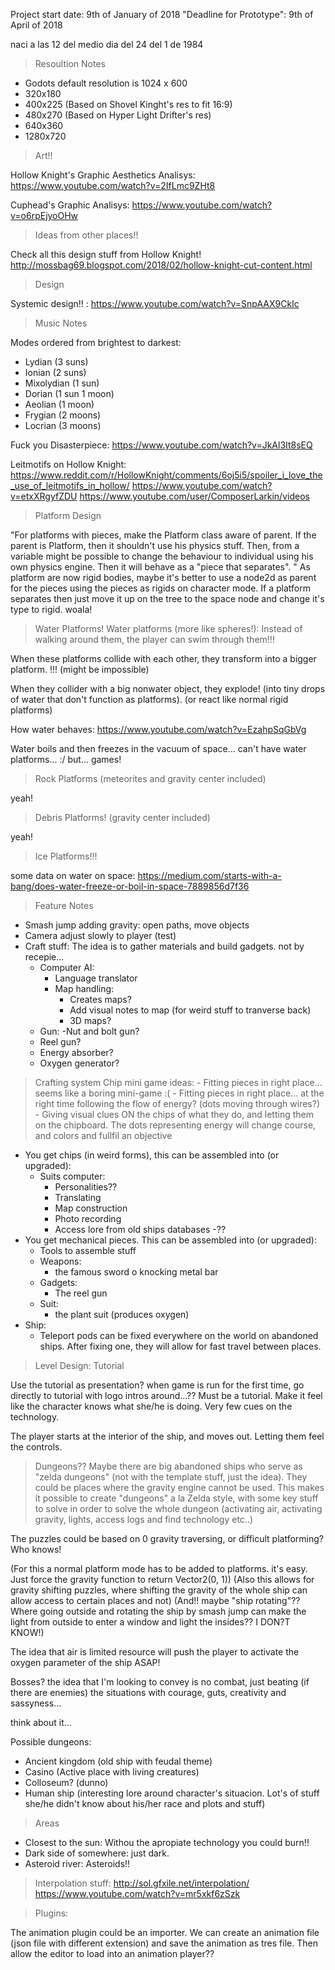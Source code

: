 Project start date: 9th of January of 2018
"Deadline for Prototype": 9th of April of 2018

naci a las 12 del medio dia del 24 del 1 de 1984

> Resoultion Notes

- Godots default resolution is 1024 x 600
- 320x180 
- 400x225 (Based on Shovel Kinght's res to fit 16:9)
- 480x270 (Based on Hyper Light Drifter's res)
- 640x360 
- 1280x720

> Art!!

Hollow Knight's Graphic Aesthetics Analisys: 
https://www.youtube.com/watch?v=2IfLmc9ZHt8

Cuphead's Graphic Analisys:
https://www.youtube.com/watch?v=o6rpEjyoOHw

> Ideas from other places!!

Check all this design stuff from Hollow Knight!
http://mossbag69.blogspot.com/2018/02/hollow-knight-cut-content.html

> Design

Systemic design!! : https://www.youtube.com/watch?v=SnpAAX9CkIc

> Music Notes

Modes ordered from brightest to darkest:
- Lydian (3 suns)
- Ionian (2 suns)
- Mixolydian (1 sun)
- Dorian (1 sun 1 moon)
- Aeolian (1 moon)
- Frygian (2 moons)
- Locrian (3 moons)

Fuck you Disasterpiece:
https://www.youtube.com/watch?v=JkAl3It8sEQ

Leitmotifs on Hollow Knight: 
https://www.reddit.com/r/HollowKnight/comments/6oj5i5/spoiler_i_love_the_use_of_leitmotifs_in_hollow/
https://www.youtube.com/watch?v=etxXRgyfZDU
https://www.youtube.com/user/ComposerLarkin/videos


> Platform Design

"For platforms with pieces, make the Platform class aware of parent. If the parent is Platform, then it shouldn't use his physics stuff. 
Then, from a variable might be possible to change the behaviour to individual using his own physics engine. Then it will behave as a "piece that separates". "
As platform are now rigid bodies, maybe it's better to use a node2d as parent for the pieces using the pieces as rigids on character mode. 
If a platform separates then just move it up on the tree to the space node and change it's type to rigid. woala!

> Water Platforms!
Water platforms (more like spheres!): Instead of walking around them, the player can swim through them!!!

When these platforms collide with each other, they transform into a bigger platform. !!! (might be impossible)

When they collider with a big nonwater object, they explode! (into tiny drops of water that don't function as platforms).
(or react like normal rigid platforms)

How water behaves:
	https://www.youtube.com/watch?v=EzahpSqGbVg

Water boils and then freezes in the vacuum of space... can't have water platforms... :/ but... games! 

> Rock Platforms (meteorites and gravity center included)

yeah!

> Debris Platforms! (gravity center included)

yeah!

> Ice Platforms!!!

some data on water on space:
https://medium.com/starts-with-a-bang/does-water-freeze-or-boil-in-space-7889856d7f36


> Feature Notes

- Smash jump adding gravity: open paths, move objects
- Camera adjust slowly to player (test)
- Craft stuff: The idea is to gather materials and build gadgets. not by recepie... 
	- Computer AI:
		- Language translator
		- Map handling:
			- Creates maps?
			- Add visual notes to map (for weird stuff to tranverse back)
			- 3D maps?
	- Gun:
		-Nut and bolt gun?
	- Reel gun?
	- Energy absorber?
	- Oxygen generator?
	
> Crafting system
Chip mini game ideas:
	- Fitting pieces in right place... seems like a boring mini-game :(
	- Fitting pieces in right place... at the right time following the flow of energy? (dots moving through wires?)
	- Giving visual clues ON the chips of what they do, and letting them on the chipboard. The dots representing energy will change course, and colors and fullfil an objective

- You get chips (in weird forms), this can be assembled into (or upgraded):
	- Suits computer:
		- Personalities??
		- Translating
		- Map construction
		- Photo recording
		- Access lore from old ships databases
	-??
- You get mechanical pieces. This can be assembled into (or upgraded):
	- Tools to assemble stuff
	- Weapons:
		- the famous sword o knocking metal bar
	- Gadgets:
		- The reel gun
	- Suit:
		- the plant suit (produces oxygen) 
- Ship:
	- Teleport pods can be fixed everywhere on the world on abandoned ships. After fixing one, they will allow for fast travel between places.

> Level Design: Tutorial

Use the tutorial as presentation? when game is run for the first time, go directly to tutorial with logo intros around...??
Must be a tutorial. Make it feel like the character knows what she/he is doing. Very few cues on the technology.

The player starts at the interior of the ship, and moves out. Letting them feel the controls.

> Dungeons??
Maybe there are big abandoned ships who serve as "zelda dungeons" (not with the template stuff, just the idea).
They could be places where the gravity engine cannot be used. This makes it possible to create "dungeons" a la Zelda style, 
with some key stuff to solve in order to solve the whole dungeon (activating air, activating gravity, lights, access logs and find technology etc..)

The puzzles could be based on 0 gravity traversing, or difficult platforming? Who knows!

(For this a normal platform mode has to be added to platforms. it's easy. Just force the gravity function to return Vector2(0, 1))
(Also this allows for gravity shifting puzzles, where shifting the gravity of the whole ship can allow access to certain places and not)
(And!! maybe "ship rotating"?? Where going outside and rotating the ship by smash jump can make the light from outside to enter a window and
light the insides?? I DON?T KNOW!)

The idea that air is limited resource will push the player to activate the oxygen parameter of the ship ASAP!

Bosses? the idea that I'm looking to convey is no combat, just beating (if there are enemies) the situations with courage, guts, creativity and sassyness...

think about it...

Possible dungeons:
- Ancient kingdom (old ship with feudal theme)
- Casino (Active place with living creatures)
- Colloseum? (dunno)
- Human ship (interesting lore around character's situacion. Lot's of stuff she/he didn't know about his/her race and plots and stuff)

> Areas

- Closest to the sun: Withou the apropiate technology you could burn!!
- Dark side of somewhere: just dark.
- Asteroid river: Asteroids!!


> Interpolation stuff:
http://sol.gfxile.net/interpolation/
https://www.youtube.com/watch?v=mr5xkf6zSzk



> Plugins:

The animation plugin could be an importer. We can create an animation file (json file with different extension) and save the animation as tres file. Then allow the editor to load into an animation player??



